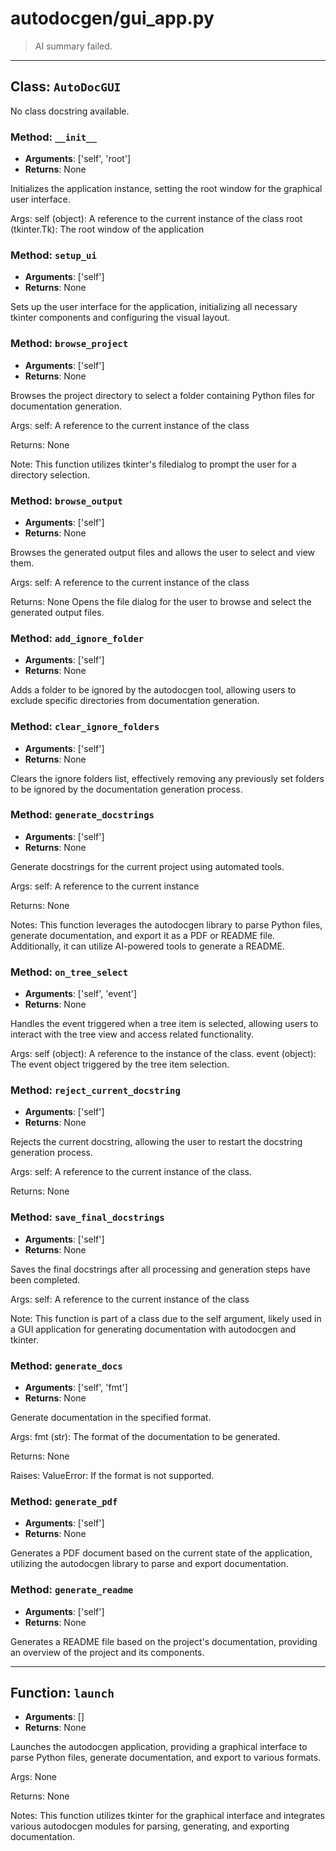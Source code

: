 # autodocgen/gui_app.py

> AI summary failed.


---


## Class: `AutoDocGUI`

No class docstring available.


### Method: `__init__`
- **Arguments**: ['self', 'root']
- **Returns**: None

Initializes the application instance, setting the root window for the graphical user interface. 

Args:
    self (object): A reference to the current instance of the class
    root (tkinter.Tk): The root window of the application

### Method: `setup_ui`
- **Arguments**: ['self']
- **Returns**: None

Sets up the user interface for the application, initializing all necessary tkinter components and configuring the visual layout.

### Method: `browse_project`
- **Arguments**: ['self']
- **Returns**: None

Browses the project directory to select a folder containing Python files for documentation generation.

Args:
    self: A reference to the current instance of the class

Returns:
    None

Note:
    This function utilizes tkinter's filedialog to prompt the user for a directory selection.

### Method: `browse_output`
- **Arguments**: ['self']
- **Returns**: None

Browses the generated output files and allows the user to select and view them.
 
Args:
    self: A reference to the current instance of the class
 
Returns:
    None
    Opens the file dialog for the user to browse and select the generated output files.

### Method: `add_ignore_folder`
- **Arguments**: ['self']
- **Returns**: None

Adds a folder to be ignored by the autodocgen tool, allowing users to exclude specific directories from documentation generation.

### Method: `clear_ignore_folders`
- **Arguments**: ['self']
- **Returns**: None

Clears the ignore folders list, effectively removing any previously set folders to be ignored by the documentation generation process.

### Method: `generate_docstrings`
- **Arguments**: ['self']
- **Returns**: None

Generate docstrings for the current project using automated tools.

Args:
    self: A reference to the current instance

Returns:
    None

Notes:
    This function leverages the autodocgen library to parse Python files, 
    generate documentation, and export it as a PDF or README file. 
    Additionally, it can utilize AI-powered tools to generate a README.

### Method: `on_tree_select`
- **Arguments**: ['self', 'event']
- **Returns**: None

Handles the event triggered when a tree item is selected, allowing users to interact with the tree view and access related functionality. 

Args:
    self (object): A reference to the instance of the class.
    event (object): The event object triggered by the tree item selection.

### Method: `reject_current_docstring`
- **Arguments**: ['self']
- **Returns**: None

Rejects the current docstring, allowing the user to restart the docstring generation process. 

Args:
    self: A reference to the current instance of the class. 

Returns:
    None

### Method: `save_final_docstrings`
- **Arguments**: ['self']
- **Returns**: None

Saves the final docstrings after all processing and generation steps have been completed. 

Args:
    self: A reference to the current instance of the class 

Note: This function is part of a class due to the self argument, likely used in a GUI application for generating documentation with autodocgen and tkinter.

### Method: `generate_docs`
- **Arguments**: ['self', 'fmt']
- **Returns**: None

Generate documentation in the specified format.

Args:
    fmt (str): The format of the documentation to be generated.

Returns:
    None

Raises:
    ValueError: If the format is not supported.

### Method: `generate_pdf`
- **Arguments**: ['self']
- **Returns**: None

Generates a PDF document based on the current state of the application, utilizing the autodocgen library to parse and export documentation.

### Method: `generate_readme`
- **Arguments**: ['self']
- **Returns**: None

Generates a README file based on the project's documentation, providing an overview of the project and its components.




---


## Function: `launch`
- **Arguments**: []
- **Returns**: None

Launches the autodocgen application, providing a graphical interface to parse Python files, generate documentation, and export to various formats.

Args:
    None

Returns:
    None

Notes:
    This function utilizes tkinter for the graphical interface and integrates various autodocgen modules for parsing, generating, and exporting documentation.

